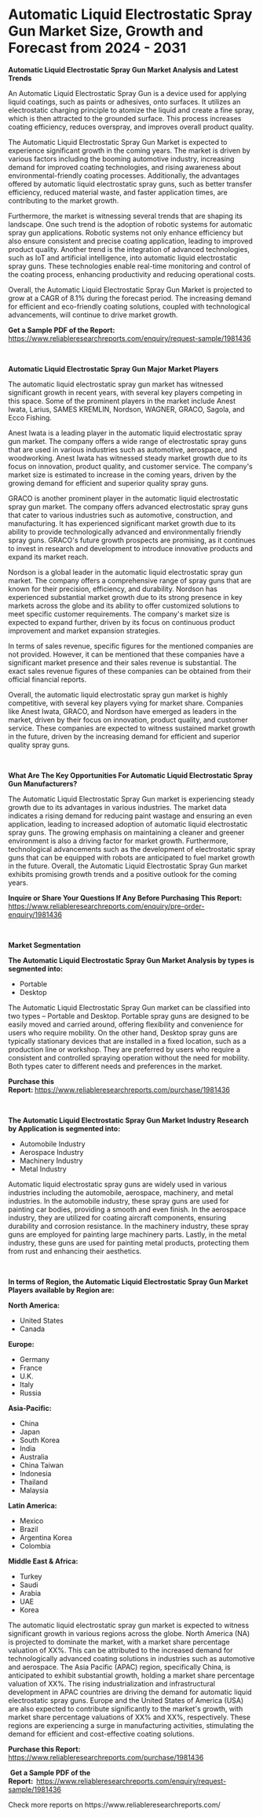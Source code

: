 <p><h1>Automatic Liquid Electrostatic Spray Gun Market Size, Growth and Forecast from 2024 - 2031</h1></p><p><strong>Automatic Liquid Electrostatic Spray Gun Market Analysis and Latest Trends</strong></p>
<p><p>An Automatic Liquid Electrostatic Spray Gun is a device used for applying liquid coatings, such as paints or adhesives, onto surfaces. It utilizes an electrostatic charging principle to atomize the liquid and create a fine spray, which is then attracted to the grounded surface. This process increases coating efficiency, reduces overspray, and improves overall product quality.</p><p>The Automatic Liquid Electrostatic Spray Gun Market is expected to experience significant growth in the coming years. The market is driven by various factors including the booming automotive industry, increasing demand for improved coating technologies, and rising awareness about environmental-friendly coating processes. Additionally, the advantages offered by automatic liquid electrostatic spray guns, such as better transfer efficiency, reduced material waste, and faster application times, are contributing to the market growth.</p><p>Furthermore, the market is witnessing several trends that are shaping its landscape. One such trend is the adoption of robotic systems for automatic spray gun applications. Robotic systems not only enhance efficiency but also ensure consistent and precise coating application, leading to improved product quality. Another trend is the integration of advanced technologies, such as IoT and artificial intelligence, into automatic liquid electrostatic spray guns. These technologies enable real-time monitoring and control of the coating process, enhancing productivity and reducing operational costs.</p><p>Overall, the Automatic Liquid Electrostatic Spray Gun Market is projected to grow at a CAGR of 8.1% during the forecast period. The increasing demand for efficient and eco-friendly coating solutions, coupled with technological advancements, will continue to drive market growth.</p></p>
<p><strong>Get a Sample PDF of the Report:&nbsp;</strong> <a href="https://www.reliableresearchreports.com/enquiry/request-sample/1981436">https://www.reliableresearchreports.com/enquiry/request-sample/1981436</a></p>
<p>&nbsp;</p>
<p><strong>Automatic Liquid Electrostatic Spray Gun Major Market Players</strong></p>
<p><p>The automatic liquid electrostatic spray gun market has witnessed significant growth in recent years, with several key players competing in this space. Some of the prominent players in the market include Anest Iwata, Larius, SAMES KREMLIN, Nordson, WAGNER, GRACO, Sagola, and Ecco Fishing.</p><p>Anest Iwata is a leading player in the automatic liquid electrostatic spray gun market. The company offers a wide range of electrostatic spray guns that are used in various industries such as automotive, aerospace, and woodworking. Anest Iwata has witnessed steady market growth due to its focus on innovation, product quality, and customer service. The company's market size is estimated to increase in the coming years, driven by the growing demand for efficient and superior quality spray guns.</p><p>GRACO is another prominent player in the automatic liquid electrostatic spray gun market. The company offers advanced electrostatic spray guns that cater to various industries such as automotive, construction, and manufacturing. It has experienced significant market growth due to its ability to provide technologically advanced and environmentally friendly spray guns. GRACO's future growth prospects are promising, as it continues to invest in research and development to introduce innovative products and expand its market reach.</p><p>Nordson is a global leader in the automatic liquid electrostatic spray gun market. The company offers a comprehensive range of spray guns that are known for their precision, efficiency, and durability. Nordson has experienced substantial market growth due to its strong presence in key markets across the globe and its ability to offer customized solutions to meet specific customer requirements. The company's market size is expected to expand further, driven by its focus on continuous product improvement and market expansion strategies.</p><p>In terms of sales revenue, specific figures for the mentioned companies are not provided. However, it can be mentioned that these companies have a significant market presence and their sales revenue is substantial. The exact sales revenue figures of these companies can be obtained from their official financial reports.</p><p>Overall, the automatic liquid electrostatic spray gun market is highly competitive, with several key players vying for market share. Companies like Anest Iwata, GRACO, and Nordson have emerged as leaders in the market, driven by their focus on innovation, product quality, and customer service. These companies are expected to witness sustained market growth in the future, driven by the increasing demand for efficient and superior quality spray guns.</p></p>
<p>&nbsp;</p>
<p><strong>What Are The Key Opportunities For Automatic Liquid Electrostatic Spray Gun Manufacturers?</strong></p>
<p><p>The Automatic Liquid Electrostatic Spray Gun market is experiencing steady growth due to its advantages in various industries. The market data indicates a rising demand for reducing paint wastage and ensuring an even application, leading to increased adoption of automatic liquid electrostatic spray guns. The growing emphasis on maintaining a cleaner and greener environment is also a driving factor for market growth. Furthermore, technological advancements such as the development of electrostatic spray guns that can be equipped with robots are anticipated to fuel market growth in the future. Overall, the Automatic Liquid Electrostatic Spray Gun market exhibits promising growth trends and a positive outlook for the coming years.</p></p>
<p><strong>Inquire or Share Your Questions If Any Before Purchasing This Report:</strong> <a href="https://www.reliableresearchreports.com/enquiry/pre-order-enquiry/1981436">https://www.reliableresearchreports.com/enquiry/pre-order-enquiry/1981436</a></p>
<p>&nbsp;</p>
<p><strong>Market Segmentation</strong></p>
<p><strong>The Automatic Liquid Electrostatic Spray Gun Market Analysis by types is segmented into:</strong></p>
<p><ul><li>Portable</li><li>Desktop</li></ul></p>
<p><p>The Automatic Liquid Electrostatic Spray Gun market can be classified into two types – Portable and Desktop. Portable spray guns are designed to be easily moved and carried around, offering flexibility and convenience for users who require mobility. On the other hand, Desktop spray guns are typically stationary devices that are installed in a fixed location, such as a production line or workshop. They are preferred by users who require a consistent and controlled spraying operation without the need for mobility. Both types cater to different needs and preferences in the market.</p></p>
<p><strong>Purchase this Report:&nbsp;</strong><a href="https://www.reliableresearchreports.com/purchase/1981436">https://www.reliableresearchreports.com/purchase/1981436</a></p>
<p>&nbsp;</p>
<p><strong>The Automatic Liquid Electrostatic Spray Gun Market Industry Research by Application is segmented into:</strong></p>
<p><ul><li>Automobile Industry</li><li>Aerospace Industry</li><li>Machinery Industry</li><li>Metal Industry</li></ul></p>
<p><p>Automatic liquid electrostatic spray guns are widely used in various industries including the automobile, aerospace, machinery, and metal industries. In the automobile industry, these spray guns are used for painting car bodies, providing a smooth and even finish. In the aerospace industry, they are utilized for coating aircraft components, ensuring durability and corrosion resistance. In the machinery industry, these spray guns are employed for painting large machinery parts. Lastly, in the metal industry, these guns are used for painting metal products, protecting them from rust and enhancing their aesthetics.</p></p>
<p>&nbsp;</p>
<p><strong>In terms of Region, the Automatic Liquid Electrostatic Spray Gun Market Players available by Region are:</strong></p>
<p>
    <p> <strong> North America: </strong>
        <ul>
            <li>United States</li>
            <li>Canada</li>
        </ul>
        </p> 
    <p> <strong> Europe: </strong>
        <ul>
            <li>Germany</li>
            <li>France</li>
            <li>U.K.</li>
            <li>Italy</li>
            <li>Russia</li>
        </ul>
        </p> 
    <p> <strong> Asia-Pacific: </strong>
        <ul>
            <li>China</li>
            <li>Japan</li>
            <li>South Korea</li>
            <li>India</li>
            <li>Australia</li>
            <li>China Taiwan</li>
            <li>Indonesia</li>
            <li>Thailand</li>
            <li>Malaysia</li>
        </ul>
        </p> 
    <p> <strong> Latin America: </strong>
        <ul>
            <li>Mexico</li>
            <li>Brazil</li>
            <li>Argentina Korea</li>
            <li>Colombia</li>
        </ul>
        </p> 
    <p> <strong> Middle East & Africa: </strong>
        <ul>
            <li>Turkey</li>
            <li>Saudi</li>
            <li>Arabia</li>
            <li>UAE</li>
            <li>Korea</li>
        </ul>
    </p>
    </p>
<p><p>The automatic liquid electrostatic spray gun market is expected to witness significant growth in various regions across the globe. North America (NA) is projected to dominate the market, with a market share percentage valuation of XX%. This can be attributed to the increased demand for technologically advanced coating solutions in industries such as automotive and aerospace. The Asia Pacific (APAC) region, specifically China, is anticipated to exhibit substantial growth, holding a market share percentage valuation of XX%. The rising industrialization and infrastructural development in APAC countries are driving the demand for automatic liquid electrostatic spray guns. Europe and the United States of America (USA) are also expected to contribute significantly to the market's growth, with market share percentage valuations of XX% and XX%, respectively. These regions are experiencing a surge in manufacturing activities, stimulating the demand for efficient and cost-effective coating solutions.</p></p>
<p><strong>Purchase this Report: </strong><a href="https://www.reliableresearchreports.com/purchase/1981436">https://www.reliableresearchreports.com/purchase/1981436</a></p>
<p>&nbsp;<strong>Get a Sample PDF of the Report:&nbsp;&nbsp;</strong><a href="https://www.reliableresearchreports.com/enquiry/request-sample/1981436">https://www.reliableresearchreports.com/enquiry/request-sample/1981436</a></p>
<p><strong></strong></p>
<p>Check more reports on https://www.reliableresearchreports.com/</p>